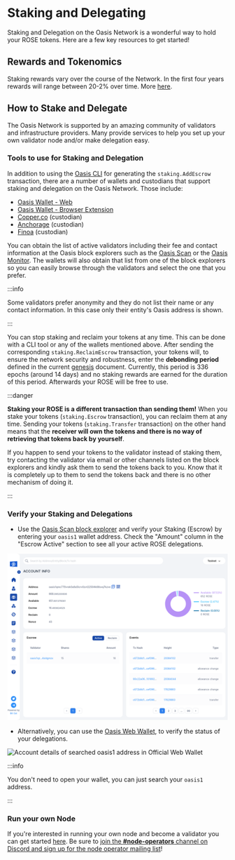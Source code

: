 # Staking and Delegating

Staking and Delegation on the Oasis Network is a wonderful way to hold your ROSE
tokens.
Here are a few key resources to get started!

## Rewards and Tokenomics

Staking rewards vary over the course of the Network. In the first four years rewards will range between 20-2% over time. More [here](../oasis-network/token-metrics-and-distribution.mdx#staking-incentives).

## How to Stake and Delegate

The Oasis Network is supported by an amazing community of validators and infrastructure providers. Many provide services to help you set up your own validator node and/or make delegation easy.

### Tools to use for Staking and Delegation

In addition to using the [Oasis CLI](cli/README.md) for generating the `staking.AddEscrow` transaction, there are a number of wallets and custodians that support staking and delegation on the Oasis Network. Those include:

* [Oasis Wallet - Web](oasis-wallets/web.md)
* [Oasis Wallet - Browser Extension](oasis-wallets/browser-extension.md)
* [Copper.co](#rewards-and-tokenomics) (custodian)
* [Anchorage](https://anchorage.com) (custodian)
* [Finoa](https://finoa.io) (custodian)

You can obtain the list of active validators including their fee and contact information at the Oasis block explorers such as the [Oasis Scan](https://www.oasisscan.com/validators) or the [Oasis Monitor](https://oasismonitor.com/validators). The wallets will also obtain that list from one of the block explorers so you can easily browse through the validators and select the one that you prefer.

:::info

Some validators prefer anonymity and they do not list their name or any contact information. In this case only their entity's Oasis address is shown.

:::

You can stop staking and reclaim your tokens at any time. This can be done with a CLI tool or any of the wallets mentioned above. After sending the corresponding `staking.ReclaimEscrow` transaction, your tokens will, to ensure the network security and robustness, enter the **debonding period** defined in the current [genesis](../../node/mainnet/README.md) document. Currently, this period is 336 epochs (around 14 days) and no staking rewards are earned for the duration of this period. Afterwards your ROSE will be free to use.

:::danger

**Staking your ROSE is a different transaction than sending them!** When you stake your tokens (`staking.Escrow` transaction), you can reclaim them at any time. Sending your tokens (`staking.Transfer` transaction) on the other hand means that the **receiver will own the tokens and there is no way of retrieving that tokens back by yourself**.

If you happen to send your tokens to the validator instead of staking them, try contacting the validator via email or other channels listed on the block explorers and kindly ask them to send the tokens back to you. Know that it is completely up to them to send the tokens back and there is no other mechanism of doing it.

:::

### Verify your Staking and Delegations

* Use the [Oasis Scan block explorer](https://www.oasisscan.com) and verify your Staking (Escrow) by entering your `oasis1` wallet address. Check the "Amount" column in the "Escrow Active" section to see all your active ROSE delegations.

![Account details of entered oasis1 address in Oasis Scan](../images/manage-tokens/oasisscan_account_details.png)

* Alternatively, you can use the [Oasis Web Wallet](https://wallet.oasis.io), to verify the status of your delegations.

![Account details of searched oasis1 address in Official Web Wallet](../images/wallet/web/active_delegations.png)

:::info

You don't need to open your wallet, you can just search your `oasis1` address.

:::



### Run your own Node

If you're interested in running your own node and become a validator you can get started [here](../../node/README.mdx). Be sure to [join the **#node-operators** channel on Discord and sign up for the node operator mailing list](../../get-involved/README.md)!
